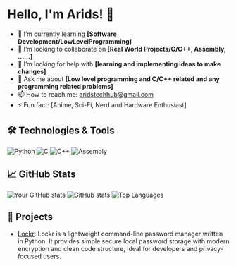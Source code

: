 # Hello, I'm Arids! 👋

- 🌱 I’m currently learning **[Software Development/LowLevelProgramming]**
- 👯 I’m looking to collaborate on **[Real World Projects/C/C++, Assembly, ......]**
- 🤔 I’m looking for help with **[learning and implementing ideas to make changes]**
- 💬 Ask me about **[Low level programming and C/C++ related and any programming related problems]**
- 📫 How to reach me: [aridstechhub@gmail.com](mailto:aridstechhub@gmail.com)
- ⚡ Fun fact: [Anime, Sci-Fi, Nerd and Hardware Enthusiast]

## 🛠 Technologies & Tools
![Python](https://img.shields.io/badge/-Python-333?style=flat&logo=python)
![C](https://img.shields.io/badge/-C-333?style=flat&logo=C)
![C++](https://img.shields.io/badge/-C++-333?style=flat&logo=c++)
![Assembly](https://img.shields.io/badge/-Assembly-333?style=flat&logo=Assembly)

## 📈 GitHub Stats
![Your GitHub stats](https://github-readme-stats.vercel.app/api?username=AridsWolfgang&show_icons=true&theme=radical)
![GitHub stats](https://github-readme-stats.vercel.app/api?username=AridsWolfgang&show_icons=true&theme=radical)
![Top Languages](https://github-readme-stats.vercel.app/api/top-langs/?username=AridsWolfgang&layout=compact&theme=radical)


## 🌟 Projects
- [Lockr](https://github.com/AridsWolfgang/Lockr): Lockr is a lightweight command-line password manager written in Python. It provides simple secure local password storage with modern encryption and clean code structure, ideal for developers and privacy-focused users.
